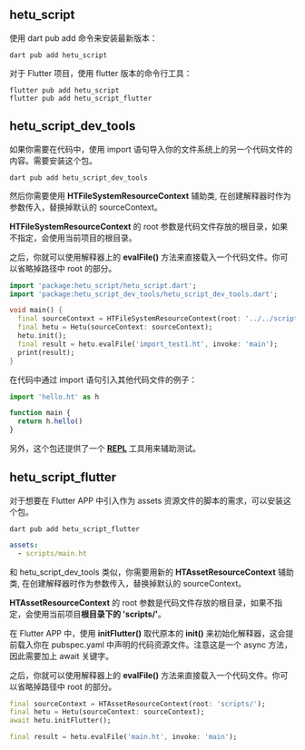 ## hetu_script

使用 dart pub add 命令来安装最新版本：

```
dart pub add hetu_script
```

对于 Flutter 项目，使用 flutter 版本的命令行工具：

```
flutter pub add hetu_script
flutter pub add hetu_script_flutter
```

## hetu_script_dev_tools

如果你需要在代码中，使用 import 语句导入你的文件系统上的另一个代码文件的内容。需要安装这个包。

```
dart pub add hetu_script_dev_tools
```

然后你需要使用 **HTFileSystemResourceContext** 辅助类, 在创建解释器时作为参数传入，替换掉默认的 sourceContext。

**HTFileSystemResourceContext** 的 root 参数是代码文件存放的根目录，如果不指定，会使用当前项目的根目录。

之后，你就可以使用解释器上的 **evalFile()** 方法来直接载入一个代码文件。你可以省略掉路径中 root 的部分。

```dart
import 'package:hetu_script/hetu_script.dart';
import 'package:hetu_script_dev_tools/hetu_script_dev_tools.dart';

void main() {
  final sourceContext = HTFileSystemResourceContext(root: '../../script/');
  final hetu = Hetu(sourceContext: sourceContext);
  hetu.init();
  final result = hetu.evalFile('import_test1.ht', invoke: 'main');
  print(result);
}
```

在代码中通过 import 语句引入其他代码文件的例子：

```javascript
import 'hello.ht' as h

function main {
  return h.hello()
}
```

另外，这个包还提供了一个 [**REPL**](../command_line_tool/readme.md#REPL) 工具用来辅助测试。

## hetu_script_flutter

对于想要在 Flutter APP 中引入作为 assets 资源文件的脚本的需求，可以安装这个包。

```
dart pub add hetu_script_flutter
```

```yaml
assets:
  - scripts/main.ht
```

和 hetu_script_dev_tools 类似，你需要用新的 **HTAssetResourceContext** 辅助类, 在创建解释器时作为参数传入，替换掉默认的 sourceContext。

**HTAssetResourceContext** 的 root 参数是代码文件存放的根目录，如果不指定，会使用当前项目**根目录下的 'scripts/'**。

在 Flutter APP 中，使用 **initFlutter()** 取代原本的 **init()** 来初始化解释器，这会提前载入你在 pubspec.yaml 中声明的代码资源文件。注意这是一个 async 方法，因此需要加上 await 关键字。

之后，你就可以使用解释器上的 **evalFile()** 方法来直接载入一个代码文件。你可以省略掉路径中 root 的部分。

```dart
final sourceContext = HTAssetResourceContext(root: 'scripts/');
final hetu = Hetu(sourceContext: sourceContext);
await hetu.initFlutter();

final result = hetu.evalFile('main.ht', invoke: 'main');
```
